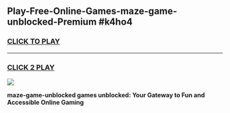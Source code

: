 
## Play-Free-Online-Games-maze-game-unblocked-Premium #k4ho4
<h3>
<a href="https://premium.freeplayer.one?title=maze-game-unblocked&ref=8M">CLICK TO PLAY</a></h3>
<hr>

<h3>
<a href="https://premium.freeplayer.one?title=maze-game-unblocked&ref=8M">CLICK 2 PLAY</a>
  
</h3>

<a href="https://premium.freeplayer.one?title=maze-game-unblocked&ref=8M"><img src="https://clearcache.store/games.png"></a>


**maze-game-unblocked games unblocked: Your Gateway to Fun and Accessible Online Gaming**
